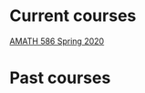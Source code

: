 # Current courses

[AMATH 586 Spring 2020](trogdoncourses.github.io/amath-586-2020)

# Past courses
